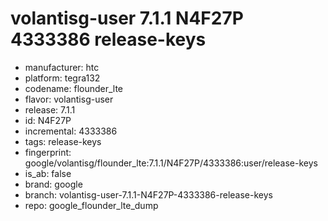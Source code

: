 # volantisg-user 7.1.1 N4F27P 4333386 release-keys
- manufacturer: htc
- platform: tegra132
- codename: flounder_lte
- flavor: volantisg-user
- release: 7.1.1
- id: N4F27P
- incremental: 4333386
- tags: release-keys
- fingerprint: google/volantisg/flounder_lte:7.1.1/N4F27P/4333386:user/release-keys
- is_ab: false
- brand: google
- branch: volantisg-user-7.1.1-N4F27P-4333386-release-keys
- repo: google_flounder_lte_dump
